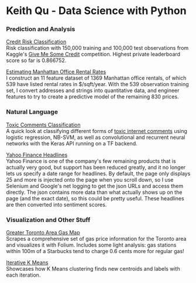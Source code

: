 # Keith Qu - Data Science with Python

### Prediction and Analysis

<a href="http://nbviewer.jupyter.org/github/keithqu/dsp/blob/master/credit%20risk/Credit%20Risk%20Predictions.ipynb">Credit Risk Classification</a><br>
Risk classification with 150,000 training and 100,000 test observations from Kaggle's <a href="https://www.kaggle.com/c/GiveMeSomeCredit">Give Me Some Credit</a> competition. Highest private leaderboard score so far is 0.866752.

<a href="http://nbviewer.jupyter.org/github/keithqu/dsp/blob/master/manhattanofficelease/Manhattan%20Office%20Real%20Estate.ipynb">Estimating Manhattan Office Rental Rates</a><br>
I construct an 11 feature dataset of 1369 Manhattan office rentals, of which 539 have listed rental rates in $/sqft/year. With the 539 observation training set, I convert addresses and strings into quantitative data, and engineer features to try to create a predictive model of the remaining 830 prices.

### Natural Language

<a href="http://nbviewer.jupyter.org/github/keithqu/dsp/blob/master/toxiccomments/Toxic%20Comments%20Classification.ipynb">Toxic Comments Classification</a><br>
A quick look at classifying different forms of <a href="https://www.kaggle.com/c/jigsaw-toxic-comment-classification-challenge">toxic internet comments</a> using logistic regression, NB-SVM, as well as convolutional and recurrent neural networks with the Keras API running on a TF backend.

<a href="http://nbviewer.jupyter.org/github/keithqu/dsp/blob/master/yfsent/Yahoo%20Finance%20Headlines.ipynb">Yahoo Finance Headlines</a><br>
Yahoo Finance is one of the company's few remaining products that is actually very good, but support has been reduced greatly, and it no longer lets us specify a date range for headlines. By default, the page only displays 25 and more is injected onto the page when you scroll down, so I use Selenium and Google's net logging to get the json URLs and access them directly. The json contains more data than what actually shows up on the page (and the exact date), so this could be pretty useful. These headlines are then converted into sentiment scores.

### Visualization and Other Stuff

<a href="http://nbviewer.jupyter.org/github/keithqu/dsp/blob/master/gasprices/gas%20prices.ipynb">Greater Toronto Area Gas Map</a><br>
Scrapes a comprehensive set of gas price information for the Toronto area and visualizes it with Folium. Includes some light analysis: gas stations within 100m of a Starbucks tend to charge 0.6 cents more for regular gas!

<a href="http://nbviewer.jupyter.org/github/keithqu/illustrative/blob/master/K%20Means%20Iteration.ipynb">Iterative K Means</a><br>Showcases how K Means clustering finds new centroids and labels with each iteration.
